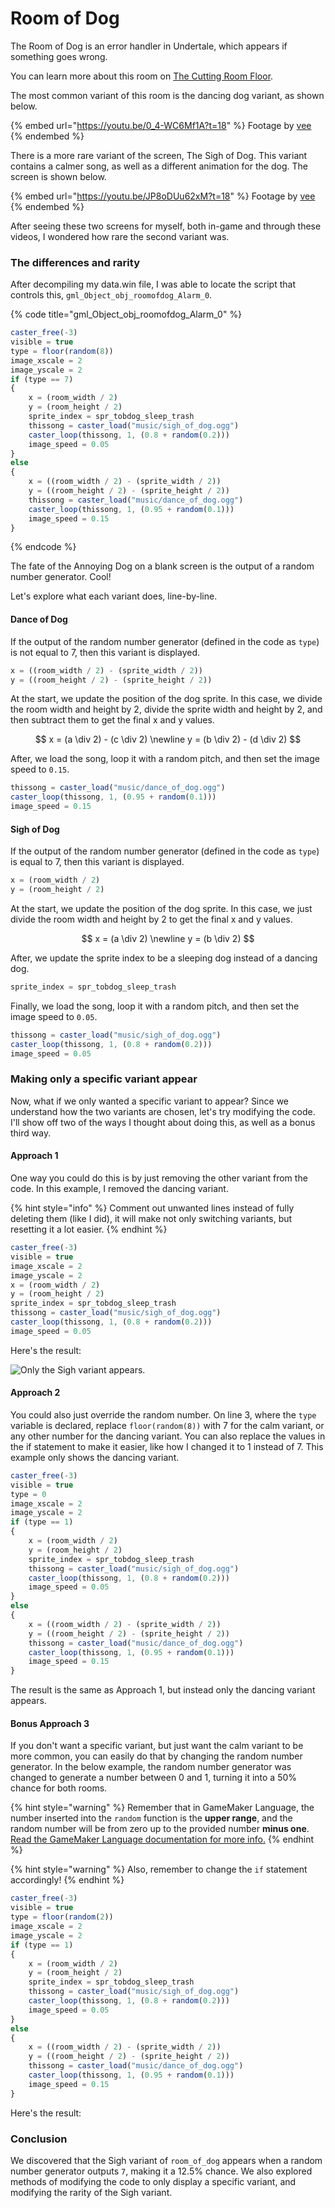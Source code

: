 # Room of Dog

The Room of Dog is an error handler in Undertale, which appears if something goes wrong.

You can learn more about this room on [The Cutting Room Floor](https://tcrf.net/Undertale#Dog\_Error\_Screens).

The most common variant of this room is the dancing dog variant, as shown below.

{% embed url="https://youtu.be/0_4-WC6Mf1A?t=18" %}
Footage by [vee](https://www.youtube.com/channel/UCNiA2v0dBQ1tYdEcwL99ZqQ)
{% endembed %}

There is a more rare variant of the screen, The Sigh of Dog. This variant contains a calmer song, as well as a different animation for the dog. The screen is shown below.

{% embed url="https://youtu.be/JP8oDUu62xM?t=18" %}
Footage by [vee](https://www.youtube.com/channel/UCNiA2v0dBQ1tYdEcwL99ZqQ)
{% endembed %}

After seeing these two screens for myself, both in-game and through these videos, I wondered how rare the second variant was.

### The differences and rarity

After decompiling my data.win file, I was able to locate the script that controls this, `gml_Object_obj_roomofdog_Alarm_0`.

{% code title="gml_Object_obj_roomofdog_Alarm_0" %}
```javascript
caster_free(-3)
visible = true
type = floor(random(8))
image_xscale = 2
image_yscale = 2
if (type == 7)
{
    x = (room_width / 2)
    y = (room_height / 2)
    sprite_index = spr_tobdog_sleep_trash
    thissong = caster_load("music/sigh_of_dog.ogg")
    caster_loop(thissong, 1, (0.8 + random(0.2)))
    image_speed = 0.05
}
else
{
    x = ((room_width / 2) - (sprite_width / 2))
    y = ((room_height / 2) - (sprite_height / 2))
    thissong = caster_load("music/dance_of_dog.ogg")
    caster_loop(thissong, 1, (0.95 + random(0.1)))
    image_speed = 0.15
}
```
{% endcode %}

The fate of the Annoying Dog on a blank screen is the output of a random number generator. Cool!

Let's explore what each variant does, line-by-line.

#### Dance of Dog

If the output of the random number generator (defined in the code as `type`) is not equal to 7, then this variant is displayed.

```javascript
x = ((room_width / 2) - (sprite_width / 2))
y = ((room_height / 2) - (sprite_height / 2))
```

At the start, we update the position of the dog sprite. In this case, we divide the room width and height by 2, divide the sprite width and height by 2, and then subtract them to get the final x and y values.

$$
x = (a \div 2) - (c \div 2) \newline y = (b \div 2) - (d \div 2)
$$

After, we load the song, loop it with a random pitch, and then set the image speed to `0.15`.

```javascript
thissong = caster_load("music/dance_of_dog.ogg")
caster_loop(thissong, 1, (0.95 + random(0.1)))
image_speed = 0.15
```

#### Sigh of Dog

If the output of the random number generator (defined in the code as `type`) is equal to 7, then this variant is displayed.

```javascript
x = (room_width / 2)
y = (room_height / 2)
```

At the start, we update the position of the dog sprite. In this case, we just divide the room width and height by 2 to get the final x and y values.

$$
x = (a \div 2) \newline y = (b \div 2)
$$

After, we update the sprite index to be a sleeping dog instead of a dancing dog.

```javascript
sprite_index = spr_tobdog_sleep_trash
```

Finally, we load the song, loop it with a random pitch, and then set the image speed to `0.05`.

```javascript
thissong = caster_load("music/sigh_of_dog.ogg")
caster_loop(thissong, 1, (0.8 + random(0.2)))
image_speed = 0.05
```

### Making only a specific variant appear

Now, what if we only wanted a specific variant to appear? Since we understand how the two variants are chosen, let's try modifying the code. I'll show off two of the ways I thought about doing this, as well as a bonus third way.

#### Approach 1

One way you could do this is by just removing the other variant from the code. In this example, I removed the dancing variant.

{% hint style="info" %}
Comment out unwanted lines instead of fully deleting them (like I did), it will make not only switching variants, but resetting it a lot easier.
{% endhint %}

```javascript
caster_free(-3)
visible = true
image_xscale = 2
image_yscale = 2
x = (room_width / 2)
y = (room_height / 2)
sprite_index = spr_tobdog_sleep_trash
thissong = caster_load("music/sigh_of_dog.ogg")
caster_loop(thissong, 1, (0.8 + random(0.2)))
image_speed = 0.05
```

Here's the result:

![Only the Sigh variant appears.](.gitbook/assets/7Noth88s7g.gif)

#### Approach 2

You could also just override the random number. On line 3, where the `type` variable is declared, replace `floor(random(8))` with 7 for the calm variant, or any other number for the dancing variant. You can also replace the values in the if statement to make it easier, like how I changed it to 1 instead of 7. This example only shows the dancing variant.

```javascript
caster_free(-3)
visible = true
type = 0
image_xscale = 2
image_yscale = 2
if (type == 1)
{
    x = (room_width / 2)
    y = (room_height / 2)
    sprite_index = spr_tobdog_sleep_trash
    thissong = caster_load("music/sigh_of_dog.ogg")
    caster_loop(thissong, 1, (0.8 + random(0.2)))
    image_speed = 0.05
}
else
{
    x = ((room_width / 2) - (sprite_width / 2))
    y = ((room_height / 2) - (sprite_height / 2))
    thissong = caster_load("music/dance_of_dog.ogg")
    caster_loop(thissong, 1, (0.95 + random(0.1)))
    image_speed = 0.15
}
```

The result is the same as Approach 1, but instead only the dancing variant appears.

#### Bonus Approach 3

If you don't want a specific variant, but just want the calm variant to be more common, you can easily do that by changing the random number generator. In the below example, the random number generator was changed to generate a number between 0 and 1, turning it into a 50% chance for both rooms.

{% hint style="warning" %}
Remember that in GameMaker Language, the number inserted into the `random` function is the **upper range**, and the random number will be from zero up to the provided number **minus one**. [Read the GameMaker Language documentation for more info.](https://manual.yoyogames.com/GameMaker\_Language/GML\_Reference/Maths\_And\_Numbers/Number\_Functions/random.htm)
{% endhint %}

{% hint style="warning" %}
Also, remember to change the `if` statement accordingly!
{% endhint %}

```javascript
caster_free(-3)
visible = true
type = floor(random(2))
image_xscale = 2
image_yscale = 2
if (type == 1)
{
    x = (room_width / 2)
    y = (room_height / 2)
    sprite_index = spr_tobdog_sleep_trash
    thissong = caster_load("music/sigh_of_dog.ogg")
    caster_loop(thissong, 1, (0.8 + random(0.2)))
    image_speed = 0.05
}
else
{
    x = ((room_width / 2) - (sprite_width / 2))
    y = ((room_height / 2) - (sprite_height / 2))
    thissong = caster_load("music/dance_of_dog.ogg")
    caster_loop(thissong, 1, (0.95 + random(0.1)))
    image_speed = 0.15
}
```

Here's the result:



### Conclusion

We discovered that the Sigh variant of `room_of_dog` appears when a random number generator outputs `7`, making it a 12.5% chance. We also explored methods of modifying the code to only display a specific variant, and modifying the rarity of the Sigh variant.

